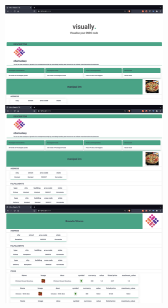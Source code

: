 <img src="https://github.com/ankit-v2-1/xe50/blob/main/src/assets/homepage.png" >

<img src="https://github.com/ankit-v2-1/xe50/blob/main/src/assets/descriptor.png" >

<img src="https://github.com/ankit-v2-1/xe50/blob/main/src/assets/provider.png" >
